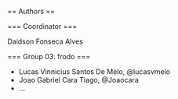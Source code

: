 == Authors ==

=== Coordinator ===

Daidson Fonseca Alves

=== Group 03: frodo ===

* Lucas Vinnicius Santos De Melo, @lucasvmelo
* Joao Gabriel Cara Tiago, @Joaocara  
* ...

